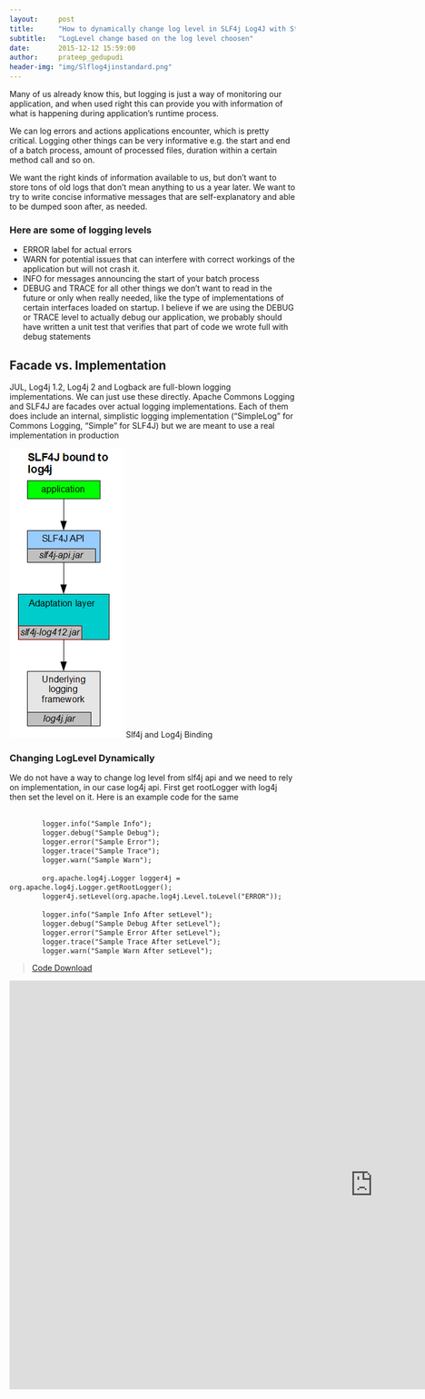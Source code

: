 ```yaml
---
layout:     post
title:      "How to dynamically change log level in SLF4j Log4J with Standalone Java Class"
subtitle:   "LogLevel change based on the log level choosen"
date:       2015-12-12 15:59:00
author:     prateep_gedupudi
header-img: "img/Slflog4jinstandard.png"
---
```

<p>
	Many of us already know this, but logging is just a way of monitoring our application, and when used right this can provide you with information of what is happening during application’s runtime process.
</p>
<p>
	We can log errors and actions applications encounter, which is pretty critical. Logging other things can be very informative e.g. the start and end of a batch process, amount of processed files, duration within a certain method call and so on.
</p>
<p>
	We want the right kinds of information available to us, but don’t want to store tons of old logs that don’t mean anything to us a year later. We want to try to write concise informative messages that are self-explanatory and able to be dumped soon after, as needed.
</p>
<h3 class="section-heading">Here are some of logging levels</h3>
<ul class="list-group">
  <li class="list-group-item">ERROR label for actual errors</li>
  <li class="list-group-item">WARN for potential issues that can interfere with correct workings of the application but will not crash it.</li>
  <li class="list-group-item">INFO for messages announcing the start of your batch process</li>
  <li class="list-group-item">DEBUG and TRACE for all other things we don’t want to read in the future or only when really needed, like the type of implementations of certain interfaces loaded on startup. I believe if we are using the DEBUG or TRACE level to actually debug our application, we probably should have written a unit test that verifies that part of code we wrote full with debug statements</li>
</ul>

<h2 class="section-heading">Facade vs. Implementation</h2>
<p>
	JUL, Log4j 1.2, Log4j 2 and Logback are full-blown logging implementations. We can just use these directly.
	Apache Commons Logging and SLF4J are facades over actual logging implementations. Each of them does include an internal, simplistic logging implementation (“SimpleLog” for Commons Logging, “Simple” for SLF4J) but we are meant to use a real implementation in production
</p>
<img class="img-responsive center-block" src="/img/slf4jlog4jbinding.png" alt="">
<span class="caption text-muted">Slf4j and Log4j Binding</span>
<h3 class="section-heading">Changing LogLevel Dynamically</h3>
<p>We do not have a way to change log level from slf4j api and we need to rely on implementation, in our case log4j api. First get rootLogger with log4j then set the level on it. Here is an example code for the same </p>

<pre><code>
		logger.info("Sample Info");
		logger.debug("Sample Debug");
		logger.error("Sample Error");
		logger.trace("Sample Trace");
		logger.warn("Sample Warn");
		
		org.apache.log4j.Logger logger4j = org.apache.log4j.Logger.getRootLogger();
		logger4j.setLevel(org.apache.log4j.Level.toLevel("ERROR"));
				
		logger.info("Sample Info After setLevel");
		logger.debug("Sample Debug After setLevel");
		logger.error("Sample Error After setLevel");
		logger.trace("Sample Trace After setLevel");
		logger.warn("Sample Warn After setLevel");
</code></pre>
<blockquote><a href="https://github.com/prateepgedupudi/Slf4jLog4jDemoApp.git">Code Download</a> </blockquote>

<div class="embed-responsive embed-responsive-16by9">
	<iframe width="1280" height="720" src="https://www.youtube.com/embed/9KJDWEyuhgE" frameborder="0" allowfullscreen></iframe>
</div>
